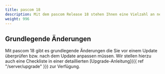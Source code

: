 ```yaml
---
title: pascom 18
description: Mit dem pascom Release 18 stehen Ihnen eine Vielzahl an neuen Funktionen zur Verfügung.
weight: 996
---
```


## Grundlegende Änderungen

Mit pascom 18 gibt es grundlegende Änderungen die Sie vor einem Update überprüfen bzw. nach dem Update anpassen müssen. Wir stellen hierzu auch eine Checkliste in einer detaillierten [Upgrade-Anleitung]({{ ref "/server/upgrade" }}) zur Verfügung.


